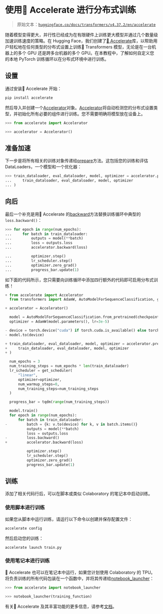 # 使用🤗 Accelerate 进行分布式训练

> 原始文本：[`huggingface.co/docs/transformers/v4.37.2/en/accelerate`](https://huggingface.co/docs/transformers/v4.37.2/en/accelerate)

随着模型变得更大，并行性已经成为在有限硬件上训练更大模型并通过几个数量级加速训练速度的策略。在 Hugging Face，我们创建了[🤗 Accelerate](https://huggingface.co/docs/accelerate)库，以帮助用户轻松地在任何类型的分布式设置上训练🤗 Transformers 模型，无论是在一台机器上的多个 GPU 还是跨多台机器的多个 GPU。在本教程中，了解如何自定义您的本地 PyTorch 训练循环以在分布式环境中进行训练。

## 设置

通过安装🤗 Accelerate 开始：

```py
pip install accelerate
```

然后导入并创建一个[Accelerator](https://huggingface.co/docs/accelerate/v0.26.1/en/package_reference/accelerator#accelerate.Accelerator)对象。[Accelerator](https://huggingface.co/docs/accelerate/v0.26.1/en/package_reference/accelerator#accelerate.Accelerator)将自动检测您的分布式设置类型，并初始化所有必要的组件进行训练。您不需要明确将模型放在设备上。

```py
>>> from accelerate import Accelerator

>>> accelerator = Accelerator()
```

## 准备加速

下一步是将所有相关的训练对象传递给[prepare](https://huggingface.co/docs/accelerate/v0.26.1/en/package_reference/accelerator#accelerate.Accelerator.prepare)方法。这包括您的训练和评估 DataLoaders，一个模型和一个优化器：

```py
>>> train_dataloader, eval_dataloader, model, optimizer = accelerator.prepare(
...     train_dataloader, eval_dataloader, model, optimizer
... )
```

## 向后

最后一个补充是用🤗 Accelerate 的[backward](https://huggingface.co/docs/accelerate/v0.26.1/en/package_reference/accelerator#accelerate.Accelerator.backward)方法替换训练循环中典型的`loss.backward()`：

```py
>>> for epoch in range(num_epochs):
...     for batch in train_dataloader:
...         outputs = model(**batch)
...         loss = outputs.loss
...         accelerator.backward(loss)

...         optimizer.step()
...         lr_scheduler.step()
...         optimizer.zero_grad()
...         progress_bar.update(1)
```

如下面的代码所示，您只需要向训练循环中添加四行额外的代码即可启用分布式训练！

```py
+ from accelerate import Accelerator
  from transformers import AdamW, AutoModelForSequenceClassification, get_scheduler

+ accelerator = Accelerator()

  model = AutoModelForSequenceClassification.from_pretrained(checkpoint, num_labels=2)
  optimizer = AdamW(model.parameters(), lr=3e-5)

- device = torch.device("cuda") if torch.cuda.is_available() else torch.device("cpu")
- model.to(device)

+ train_dataloader, eval_dataloader, model, optimizer = accelerator.prepare(
+     train_dataloader, eval_dataloader, model, optimizer
+ )

  num_epochs = 3
  num_training_steps = num_epochs * len(train_dataloader)
  lr_scheduler = get_scheduler(
      "linear",
      optimizer=optimizer,
      num_warmup_steps=0,
      num_training_steps=num_training_steps
  )

  progress_bar = tqdm(range(num_training_steps))

  model.train()
  for epoch in range(num_epochs):
      for batch in train_dataloader:
-         batch = {k: v.to(device) for k, v in batch.items()}
          outputs = model(**batch)
          loss = outputs.loss
-         loss.backward()
+         accelerator.backward(loss)

          optimizer.step()
          lr_scheduler.step()
          optimizer.zero_grad()
          progress_bar.update(1)
```

## 训练

添加了相关代码行后，可以在脚本或类似 Colaboratory 的笔记本中启动训练。

### 使用脚本进行训练

如果您从脚本中运行训练，请运行以下命令以创建并保存配置文件：

```py
accelerate config
```

然后启动您的训练：

```py
accelerate launch train.py
```

### 使用笔记本进行训练

🤗 Accelerate 也可以在笔记本中运行，如果您计划使用 Colaboratory 的 TPU。将负责训练的所有代码包装在一个函数中，并将其传递给[notebook_launcher](https://huggingface.co/docs/accelerate/v0.26.1/en/package_reference/launchers#accelerate.notebook_launcher)：

```py
>>> from accelerate import notebook_launcher

>>> notebook_launcher(training_function)
```

有关🤗 Accelerate 及其丰富功能的更多信息，请参考[文档](https://huggingface.co/docs/accelerate)。
